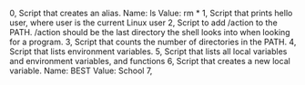 0, Script that creates an alias.
	Name: ls
	Value: rm *
1, Script that prints hello user, where user is the current Linux user
2, Script to add /action to the PATH. /action should be the last directory the shell looks into when looking for a program.
3, Script that counts the number of directories in the PATH.
4, Script that lists environment variables.
5, Script that lists all local variables and environment variables, and functions
6, Script that creates a new local variable.
	Name: BEST
	Value: School
7,
